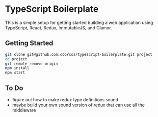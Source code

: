 # TypeScript Boilerplate

This is a simple setup for getting started building a web application using TypeScript, React, Redux, ImmutableJS, and Glamor.

## Getting Started

```sh
git clone git@github.com:ccorcos/typescript-boilerplate.git project
cd project
git remote remove origin
npm install
npm start
```

## To Do

- figure out how to make redux type definitions sound
- maybe build your own sound version of redux that can use all the middleware
